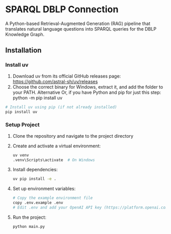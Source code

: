 # SPARQL DBLP Connection

A Python-based Retrieval-Augmented Generation (RAG) pipeline that translates natural language questions into SPARQL queries for the DBLP Knowledge Graph.


## Installation

### Install uv
1. Download uv from its official GitHub releases page: https://github.com/astral-sh/uv/releases
2. Choose the correct binary for Windows, extract it, and add the folder to your PATH.
Alternative Or, if you have Python and pip for just this step: python -m pip install uv

```bash
# Install uv using pip (if not already installed)
pip install uv
```

### Setup Project

1. Clone the repository and navigate to the project directory

2. Create and activate a virtual environment:
   ```bash
   uv venv
   .venv\Scripts\activate  # On Windows
   ```

3. Install dependencies:
   ```bash
   uv pip install -e .
   ```

4. Set up environment variables:
   ```bash
   # Copy the example environment file
   copy .env.example .env
   # Edit .env and add your OpenAI API key (https://platform.openai.com/settings/organization/api-keys)
   ```

5. Run the project:
   ```bash
   python main.py
   ```

